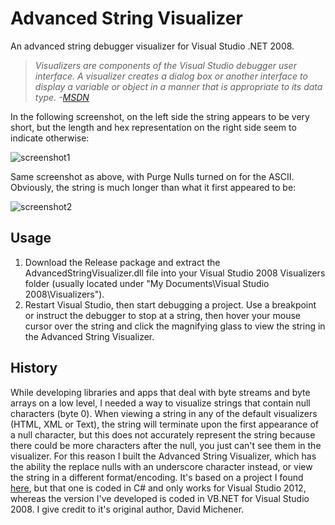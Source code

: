 Advanced String Visualizer
==========================

An advanced string debugger visualizer for Visual Studio .NET 2008.

> *Visualizers are components of the Visual Studio debugger user interface. A visualizer creates a dialog box or another interface to display a variable or object in a manner that is appropriate to its data type. -[MSDN](http://msdn.microsoft.com/en-us/library/zayyhzts.aspx)*

In the following screenshot, on the left side the string appears to be very short, but the length and hex representation on the right side seem to indicate otherwise:

![screenshot1](http://files.glassocean.net/github/adv-string-vis1.jpg)

Same screenshot as above, with Purge Nulls turned on for the ASCII. Obviously, the string is much longer than what it first appeared to be:

![screenshot2](http://files.glassocean.net/github/adv-string-vis2.jpg)

Usage
-----
1. Download the Release package and extract the AdvancedStringVisualizer.dll file into your Visual Studio 2008 Visualizers folder (usually located under "My Documents\Visual Studio 2008\Visualizers").
2. Restart Visual Studio, then start debugging a project. Use a breakpoint or instruct the debugger to stop at a string, then hover your mouse cursor over the string and click the magnifying glass to view the string in the Advanced String Visualizer.

History
-------
While developing libraries and apps that deal with byte streams and byte arrays on a low level, I needed a way to visualize strings that contain null characters (byte 0). When viewing a string in any of the default visualizers (HTML, XML or Text), the string will terminate upon the first appearance of a null character, but this does not accurately represent the string because there could be more characters after the null, you just can't see them in the visualizer. For this reason I built the Advanced String Visualizer, which has the ability the replace nulls with an underscore character instead, or view the string in a different format/encoding. It's based on a project I found [here](http://vsstringdebugvisualizer.codeplex.com/), but that one is coded in C# and only works for Visual Studio 2012, whereas the version I've developed is coded in VB.NET for Visual Studio 2008. I give credit to it's original author, David Michener.
